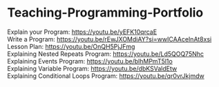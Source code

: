 # Teaching-Programming-Portfolio
Explain your Program: https://youtu.be/yEFK10qrcaE <br>
Write a Program: https://youtu.be/rEwJXOMdiAY?si=wwICAAceInAt8xsi <br>
Lesson Plan: https://youtu.be/OnQH5PjJFmg <br>
Explaining Nested Repeats Program: https://youtu.be/Ld5QOQ75Nhc <br>
Explaining Events Program: https://youtu.be/blhMPmT5l1o <br>
Explaining Variable Program: https://youtu.be/dbKSValdEtw <br>
Explaining Conditional Loops Program: https://youtu.be/qr0vrJkjmdw
